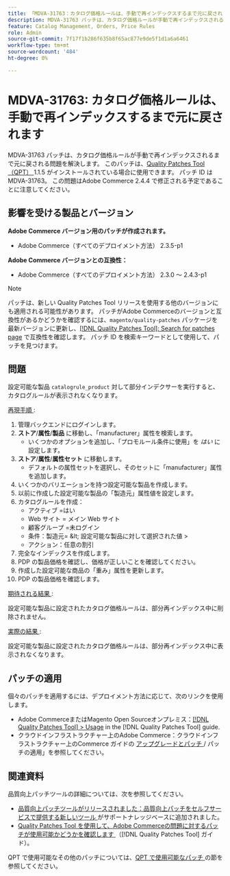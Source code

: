```yaml
---
title: 「MDVA-31763：カタログ価格ルールは、手動で再インデックスするまで元に戻されます」
description: MDVA-31763 パッチは、カタログ価格ルールが手動で再インデックスされるまで元に戻される問題を解決します。 このパッチは、[Quality Patches Tool （QPT） ] （https://experienceleague.adobe.com/ja/docs/commerce-knowledge-base/kb/announcements/commerce-announcements/magento-quality-patches-released-new-tool-to-self-serve-quality-patches） 1.1.5 がインストールされている場合に利用できます。 パッチ ID は MDVA-31763。 この問題はAdobe Commerce 2.4.4 で修正される予定であることに注意してください。
feature: Catalog Management, Orders, Price Rules
role: Admin
source-git-commit: 7f17f1b286f635b8f65ac877e9de5f1d1a6a6461
workflow-type: tm+mt
source-wordcount: '484'
ht-degree: 0%

---
```


# MDVA-31763: カタログ価格ルールは、手動で再インデックスするまで元に戻されます

MDVA-31763 パッチは、カタログ価格ルールが手動で再インデックスされるまで元に戻される問題を解決します。 このパッチは、[Quality Patches Tool （QPT） ](https://experienceleague.adobe.com/ja/docs/commerce-knowledge-base/kb/announcements/commerce-announcements/magento-quality-patches-released-new-tool-to-self-serve-quality-patches)1.1.5 がインストールされている場合に使用できます。 パッチ ID は MDVA-31763。 この問題はAdobe Commerce 2.4.4 で修正される予定であることに注意してください。

## 影響を受ける製品とバージョン

**Adobe Commerce バージョン用のパッチが作成されます。**

* Adobe Commerce（すべてのデプロイメント方法） 2.3.5-p1

**Adobe Commerce バージョンとの互換性：**

* Adobe Commerce（すべてのデプロイメント方法） 2.3.0 ～ 2.4.3-p1

>[!NOTE]
>
>パッチは、新しい Quality Patches Tool リリースを使用する他のバージョンにも適用される可能性があります。 パッチがAdobe Commerceのバージョンと互換性があるかどうかを確認するには、`magento/quality-patches` パッケージを最新バージョンに更新し、[[!DNL Quality Patches Tool]: Search for patches page](https://experienceleague.adobe.com/ja/docs/commerce-knowledge-base/kb/announcements/commerce-announcements/magento-quality-patches-released-new-tool-to-self-serve-quality-patches) で互換性を確認します。 パッチ ID を検索キーワードとして使用して、パッチを見つけます。

## 問題

設定可能な製品 `catalogrule_product` 対して部分インデクサーを実行すると、カタログルールが表示されなくなります。

<u> 再現手順 </u>:

1. 管理バックエンドにログインします。
1. **ストア**/**属性**/**製品** に移動し、「manufacturer」属性を検索します。
   * いくつかのオプションを追加し、「プロモルール条件に使用」を *はい* に設定します。
1. **ストア**/**属性**/**属性セット** に移動します。
   * デフォルトの属性セットを選択し、そのセットに「manufacturer」属性を追加します。
1. いくつかのバリエーションを持つ設定可能な製品を作成します。
1. 以前に作成した設定可能な製品の「製造元」属性値を設定します。
1. カタログルールを作成：
   * アクティブ =はい
   * Web サイト = メイン Web サイト
   * 顧客グループ =未ログイン
   * 条件：製造元= \&lt; 設定可能な製品に対して選択された値 >
   * アクション：任意の割引
1. 完全なインデックスを作成します。
1. PDP の製品価格を確認し、価格が正しいことを確認してください。
1. 作成した設定可能な商品の「重み」属性を更新します。
1. PDP の製品価格を確認します。

<u> 期待される結果 </u>:

設定可能な製品に設定されたカタログ価格ルールは、部分再インデックス中に削除されません。

<u> 実際の結果 </u>:

設定可能な製品に設定されたカタログ価格ルールは、部分再インデックス中に表示されなくなります。

## パッチの適用

個々のパッチを適用するには、デプロイメント方法に応じて、次のリンクを使用します。

* Adobe CommerceまたはMagento Open Sourceオンプレミス：[[!DNL Quality Patches Tool] > Usage](/help/tools/quality-patches-tool/usage.md) in the [!DNL Quality Patches Tool] guide.
* クラウドインフラストラクチャー上のAdobe Commerce：クラウドインフラストラクチャー上のCommerce ガイドの [ アップグレードとパッチ ](https://experienceleague.adobe.com/docs/commerce-cloud-service/user-guide/develop/upgrade/apply-patches.html?lang=ja)/ パッチの適用」を参照してください。

## 関連資料

品質向上パッチツールの詳細については、次を参照してください。

* [ 品質向上パッチツールがリリースされました：品質向上パッチをセルフサービスで提供する新しいツール ](https://experienceleague.adobe.com/ja/docs/commerce-knowledge-base/kb/announcements/commerce-announcements/magento-quality-patches-released-new-tool-to-self-serve-quality-patches) がサポートナレッジベースに追加されました。
* [Quality Patches Tool を使用して、Adobe Commerceの問題に対するパッチが使用可能かどうかを確認します ](/help/tools/quality-patches-tool/patches-available-in-qpt/check-patch-for-magento-issue-with-magento-quality-patches.md) （[!DNL Quality Patches Tool] ガイド）。

QPT で使用可能なその他のパッチについては、[QPT で使用可能なパッチ ](https://support.magento.com/hc/en-us/sections/360010506631-Patches-available-in-MQP-tool-) の節を参照してください。
